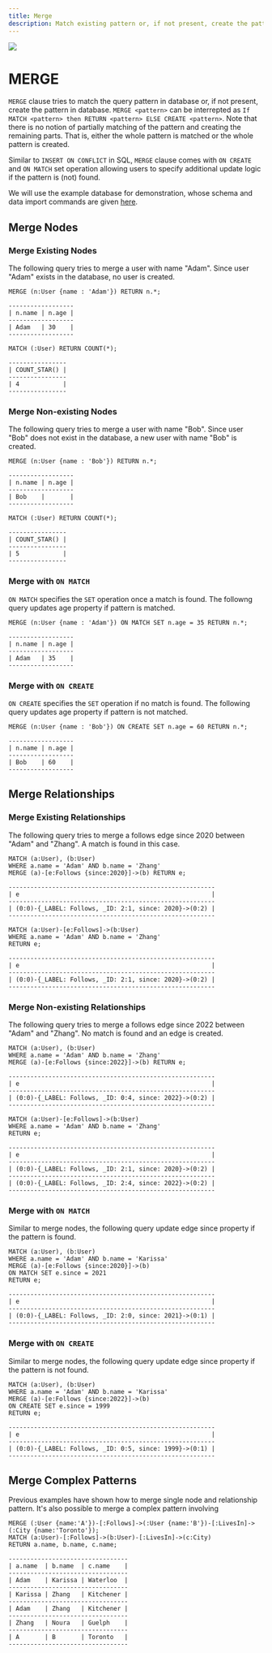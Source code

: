 ```yaml
---
title: Merge
description: Match existing pattern or, if not present, create the pattern.
---
```


![](/img/running-example.png)

# MERGE
`MERGE` clause tries to match the query pattern in database or, if not present, create the pattern in database. `MERGE <pattern>` can be interrepted as `If MATCH <pattern> then RETURN <pattern> ELSE CREATE <pattern>`. Note that there is no notion of partially matching of the pattern
and creating the remaining parts. That is, either the whole pattern is matched or the whole pattern is created.

Similar to `INSERT ON CONFLICT` in SQL, `MERGE` clause comes with `ON CREATE` and `ON MATCH` set operation allowing users to specify additional update logic if the pattern is (not) found.

We will use the example database for demonstration, whose schema and data import commands are given [here](/cypher/data-manipulation-clauses/example-database).

## Merge Nodes

### Merge Existing Nodes
The following query tries to merge a user with name "Adam". Since user "Adam" exists in the database, no user is created.
```cypher
MERGE (n:User {name : 'Adam'}) RETURN n.*;
```
```
------------------
| n.name | n.age |
------------------
| Adam   | 30    |
------------------
```

```cypher
MATCH (:User) RETURN COUNT(*);
```
```
----------------
| COUNT_STAR() |
----------------
| 4            |
----------------
```

### Merge Non-existing Nodes
The following query tries to merge a user with name "Bob". Since user "Bob" does not exist in the database, a new user with name "Bob" is created.
```cypher
MERGE (n:User {name : 'Bob'}) RETURN n.*;
```
```
------------------
| n.name | n.age |
------------------
| Bob    |       |
------------------
```

```cypher
MATCH (:User) RETURN COUNT(*);
```
```
----------------
| COUNT_STAR() |
----------------
| 5            |
----------------
```

### Merge with `ON MATCH`
`ON MATCH` specifies the `SET` operation once a match is found. The followng query updates age property if pattern is matched.
```cypher
MERGE (n:User {name : 'Adam'}) ON MATCH SET n.age = 35 RETURN n.*;
```
```
------------------
| n.name | n.age |
------------------
| Adam   | 35    |
------------------
```

### Merge with `ON CREATE`
`ON CREATE` specifies the `SET` operation if no match is found. The following query updates age property if pattern is not matched.
```cypher
MERGE (n:User {name : 'Bob'}) ON CREATE SET n.age = 60 RETURN n.*;
```
```
------------------
| n.name | n.age |
------------------
| Bob    | 60    |
------------------
```
## Merge Relationships

### Merge Existing Relationships
The following query tries to merge a follows edge since 2020 between "Adam" and "Zhang". A match is found in this case.
```cypher
MATCH (a:User), (b:User) 
WHERE a.name = 'Adam' AND b.name = 'Zhang' 
MERGE (a)-[e:Follows {since:2020}]->(b) RETURN e;
```
```
---------------------------------------------------------
| e                                                     |
---------------------------------------------------------
| (0:0)-{_LABEL: Follows, _ID: 2:1, since: 2020}->(0:2) |
---------------------------------------------------------
```
```cypher
MATCH (a:User)-[e:Follows]->(b:User) 
WHERE a.name = 'Adam' AND b.name = 'Zhang' 
RETURN e;
```
```
---------------------------------------------------------
| e                                                     |
---------------------------------------------------------
| (0:0)-{_LABEL: Follows, _ID: 2:1, since: 2020}->(0:2) |
---------------------------------------------------------
```

### Merge Non-existing Relationships
The following query tries to merge a follows edge since 2022 between "Adam" and "Zhang". No match is found and an edge is created.
```cypher
MATCH (a:User), (b:User) 
WHERE a.name = 'Adam' AND b.name = 'Zhang' 
MERGE (a)-[e:Follows {since:2022}]->(b) RETURN e;
```
```
---------------------------------------------------------
| e                                                     |
---------------------------------------------------------
| (0:0)-{_LABEL: Follows, _ID: 0:4, since: 2022}->(0:2) |
---------------------------------------------------------
```

```cypher
MATCH (a:User)-[e:Follows]->(b:User) 
WHERE a.name = 'Adam' AND b.name = 'Zhang' 
RETURN e;
```
```
---------------------------------------------------------
| e                                                     |
---------------------------------------------------------
| (0:0)-{_LABEL: Follows, _ID: 2:1, since: 2020}->(0:2) |
---------------------------------------------------------
| (0:0)-{_LABEL: Follows, _ID: 2:4, since: 2022}->(0:2) |
---------------------------------------------------------
```

### Merge with `ON MATCH`
Similar to merge nodes, the following query update edge since property if the pattern is found.
```cypher
MATCH (a:User), (b:User) 
WHERE a.name = 'Adam' AND b.name = 'Karissa' 
MERGE (a)-[e:Follows {since:2020}]->(b) 
ON MATCH SET e.since = 2021
RETURN e;
```
```
---------------------------------------------------------
| e                                                     |
---------------------------------------------------------
| (0:0)-{_LABEL: Follows, _ID: 2:0, since: 2021}->(0:1) |
---------------------------------------------------------
```

### Merge with `ON CREATE`
Similar to merge nodes, the following query update edge since property if the pattern is not found.
```cypher
MATCH (a:User), (b:User) 
WHERE a.name = 'Adam' AND b.name = 'Karissa' 
MERGE (a)-[e:Follows {since:2022}]->(b) 
ON CREATE SET e.since = 1999
RETURN e;
```
```
---------------------------------------------------------
| e                                                     |
---------------------------------------------------------
| (0:0)-{_LABEL: Follows, _ID: 0:5, since: 1999}->(0:1) |
---------------------------------------------------------
```

## Merge Complex Patterns
Previous examples have shown how to merge single node and relationship pattern. It's also possible to merge a complex pattern involving 

```cypher
MERGE (:User {name:'A'})-[:Follows]->(:User {name:'B'})-[:LivesIn]->(:City {name:'Toronto'});
MATCH (a:User)-[:Follows]->(b:User)-[:LivesIn]->(c:City)
RETURN a.name, b.name, c.name;
```
```
---------------------------------
| a.name  | b.name  | c.name    |
---------------------------------
| Adam    | Karissa | Waterloo  |
---------------------------------
| Karissa | Zhang   | Kitchener |
---------------------------------
| Adam    | Zhang   | Kitchener |
---------------------------------
| Zhang   | Noura   | Guelph    |
---------------------------------
| A       | B       | Toronto   |
---------------------------------
```

